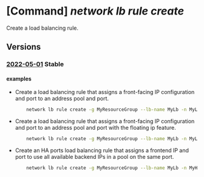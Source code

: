 # [Command] _network lb rule create_

Create a load balancing rule.

## Versions

### [2022-05-01](/Resources/mgmt-plane/L3N1YnNjcmlwdGlvbnMve30vcmVzb3VyY2Vncm91cHMve30vcHJvdmlkZXJzL21pY3Jvc29mdC5uZXR3b3JrL2xvYWRiYWxhbmNlcnMve30=/2022-05-01.xml) **Stable**

<!-- mgmt-plane /subscriptions/{}/resourcegroups/{}/providers/microsoft.network/loadbalancers/{} 2022-05-01 properties.loadBalancingRules[] -->

#### examples

- Create a load balancing rule that assigns a front-facing IP configuration and port to an address pool and port.
    ```bash
        network lb rule create -g MyResourceGroup --lb-name MyLb -n MyLbRule --protocol Tcp --frontend-ip MyFrontEndIp --frontend-port 80 --backend-pool-name MyAddressPool --backend-port 80
    ```

- Create a load balancing rule that assigns a front-facing IP configuration and port to an address pool and port with the floating ip feature.
    ```bash
        network lb rule create -g MyResourceGroup --lb-name MyLb -n MyLbRule --protocol Tcp --frontend-ip MyFrontEndIp --backend-pool-name MyAddressPool --floating-ip true --frontend-port 80 --backend-port 80
    ```

- Create an HA ports load balancing rule that assigns a frontend IP and port to use all available backend IPs in a pool on the same port.
    ```bash
        network lb rule create -g MyResourceGroup --lb-name MyLb -n MyHAPortsRule --protocol All --frontend-port 0 --backend-port 0 --frontend-ip MyFrontendIp --backend-pool-name MyAddressPool
    ```
